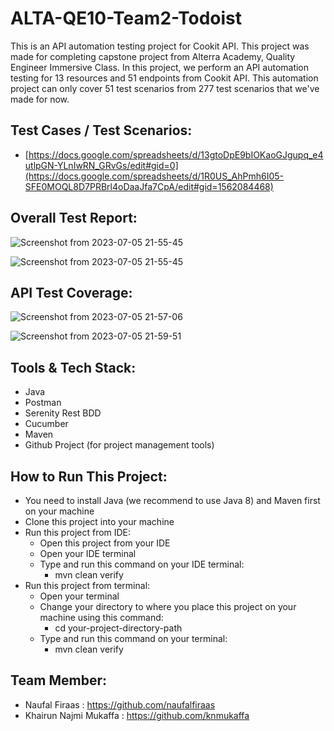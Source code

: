 # ALTA-QE10-Team2-Todoist

This is an API automation testing project for Cookit API. This project was made for completing capstone project from Alterra Academy, Quality Engineer Immersive Class. In this project, we perform an API automation testing for 13 resources and 51 endpoints from Cookit API. This automation project can only cover 51 test scenarios from 277 test scenarios that we've made for now.


## Test Cases / Test Scenarios:
  * [https://docs.google.com/spreadsheets/d/13gtoDpE9bIOKaoGJgupq_e4utlpGN-YLnIwRN_GRvGs/edit#gid=0](https://docs.google.com/spreadsheets/d/1R0US_AhPmh6I05-SFE0MOQL8D7PRBrl4oDaaJfa7CpA/edit#gid=1562084468)
  

## Overall Test Report:

![Screenshot from 2023-07-05 21-55-45](https://github.com/Alta-10-Capstone-Group-3-Cookit/Alta-QE10-Capstone-Cookit-API/assets/83111966/c2f68c9b-13e4-41d8-9387-c2b5f83d4276)

![Screenshot from 2023-07-05 21-55-45](https://github.com/Alta-10-Capstone-Group-3-Cookit/Alta-QE10-Capstone-Cookit-API/assets/83111966/b32dd6e0-4f91-4c47-bf99-2a6ac7d35181)



## API Test Coverage:

![Screenshot from 2023-07-05 21-57-06](https://github.com/Alta-10-Capstone-Group-3-Cookit/Alta-QE10-Capstone-Cookit-API/assets/83111966/14793155-8fd3-47f7-a34b-7128b65b9066)


![Screenshot from 2023-07-05 21-59-51](https://github.com/Alta-10-Capstone-Group-3-Cookit/Alta-QE10-Capstone-Cookit-API/assets/83111966/71bb4f10-d9b9-4e66-8847-4635e3bb6dc4)



## Tools & Tech Stack:
  * Java
  * Postman
  * Serenity Rest BDD
  * Cucumber
  * Maven
  * Github Project (for project management tools)

## How to Run This Project:
  * You need to install Java (we recommend to use Java 8) and Maven first on your machine
  * Clone this project into your machine
  * Run this project from IDE:
      * Open this project from your IDE
      * Open your IDE terminal
      * Type and run this command on your IDE terminal:
          * mvn clean verify
  * Run this project from terminal:
      * Open your terminal
      * Change your directory to where you place this project on your machine using this command:
          * cd your-project-directory-path
      * Type and run this command on your terminal:
          * mvn clean verify

## Team Member:
  * Naufal Firaas : https://github.com/naufalfiraas
  * Khairun Najmi Mukaffa : https://github.com/knmukaffa
 


